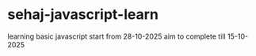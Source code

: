 # sehaj-javascript-learn
learning basic javascript  start from 28-10-2025 aim to complete till 15-10-2025
